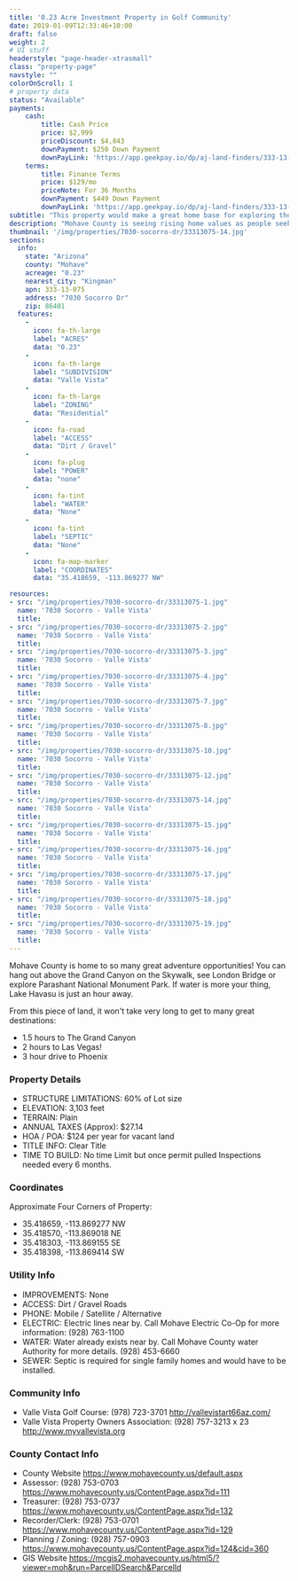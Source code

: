 ```yaml
---
title: '0.23 Acre Investment Property in Golf Community'
date: 2019-01-09T12:33:46+10:00
draft: false
weight: 2
# UI stuff
headerstyle: "page-header-xtrasmall"
class: "property-page"
navstyle: ""
colorOnScroll: 1
# property data
status: "Available"
payments:
    cash:
        title: Cash Price
        price: $2,999
        priceDiscount: $4,843
        downPayment: $250 Down Payment
        downPayLink: 'https://app.geekpay.io/dp/aj-land-finders/333-13-141-cash-down-payment'
    terms:
        title: Finance Terms
        price: $129/mo
        priceNote: For 36 Months
        downPayment: $449 Down Payment
        downPayLink: 'https://app.geekpay.io/dp/aj-land-finders/333-13-141-terms-down-payment'
subtitle: "This property would make a great home base for exploring the famous RT-66 that starts nearby!"
description: "Mohave County is seeing rising home values as people seek to escape the busy cities and enjoy the crystal clear blue skies - now is the time to invest!"
thumbnail: '/img/properties/7030-socorro-dr/33313075-14.jpg'
sections:
  info:
    state: "Arizona"
    county: "Mohave"
    acreage: "0.23"
    nearest_city: "Kingman"
    apn: 333-13-075
    address: "7030 Socorro Dr"
    zip: 86401 
  features:
    -
      icon: fa-th-large
      label: "ACRES"
      data: "0.23"
    -
      icon: fa-th-large
      label: "SUBDIVISION"
      data: "Valle Vista"
    -
      icon: fa-th-large
      label: "ZONING"
      data: "Residential"
    -
      icon: fa-road
      label: "ACCESS"
      data: "Dirt / Gravel"
    -
      icon: fa-plug
      label: "POWER"
      data: "none"
    -
      icon: fa-tint
      label: "WATER"
      data: "None"
    -
      icon: fa-tint
      label: "SEPTIC"
      data: "None"
    -
      icon: fa-map-marker 
      label: "COORDINATES"
      data: "35.418659, -113.869277 NW"

resources: 
- src: "/img/properties/7030-socorro-dr/33313075-1.jpg"
  name: '7030 Socorro - Valle Vista'
  title: 
- src: "/img/properties/7030-socorro-dr/33313075-2.jpg"
  name: '7030 Socorro - Valle Vista'
  title: 
- src: "/img/properties/7030-socorro-dr/33313075-3.jpg"
  name: '7030 Socorro - Valle Vista'
  title:
- src: "/img/properties/7030-socorro-dr/33313075-4.jpg"
  name: '7030 Socorro - Valle Vista'
  title:
- src: "/img/properties/7030-socorro-dr/33313075-7.jpg"
  name: '7030 Socorro - Valle Vista'
  title: 
- src: "/img/properties/7030-socorro-dr/33313075-8.jpg"
  name: '7030 Socorro - Valle Vista'
  title: 
- src: "/img/properties/7030-socorro-dr/33313075-10.jpg"
  name: '7030 Socorro - Valle Vista'
  title: 
- src: "/img/properties/7030-socorro-dr/33313075-12.jpg"
  name: '7030 Socorro - Valle Vista'
  title: 
- src: "/img/properties/7030-socorro-dr/33313075-14.jpg"
  name: '7030 Socorro - Valle Vista'
  title: 
- src: "/img/properties/7030-socorro-dr/33313075-15.jpg"
  name: '7030 Socorro - Valle Vista'
  title: 
- src: "/img/properties/7030-socorro-dr/33313075-16.jpg"
  name: '7030 Socorro - Valle Vista'
  title: 
- src: "/img/properties/7030-socorro-dr/33313075-17.jpg"
  name: '7030 Socorro - Valle Vista'
  title: 
- src: "/img/properties/7030-socorro-dr/33313075-18.jpg"
  name: '7030 Socorro - Valle Vista'
  title: 
- src: "/img/properties/7030-socorro-dr/33313075-19.jpg"
  name: '7030 Socorro - Valle Vista'
  title: 
---
```



Mohave County is home to so many great adventure opportunities! You can hang out above the Grand Canyon on the Skywalk, see London Bridge or explore Parashant National Monument Park. If water is more your thing, Lake Havasu is just an hour away. 

From this piece of land, it won't take very long to get to many great destinations:
- 1.5 hours to The Grand Canyon
- 2 hours to Las Vegas!
- 3 hour drive to Phoenix 

### Property Details
- STRUCTURE LIMITATIONS: 60% of Lot size
- ELEVATION: 3,103 feet
- TERRAIN: Plain
- ANNUAL TAXES (Approx): $27.14
- HOA / POA: $124 per year for vacant land
- TITLE INFO: Clear Title
- TIME TO BUILD: No time Limit but once permit pulled Inspections needed every 6 months.


### Coordinates
Approximate Four Corners of Property:

* 35.418659, -113.869277 NW
* 35.418570, -113.869018 NE
* 35.418303, -113.869155 SE
* 35.418398, -113.869414 SW

### Utility Info
- IMPROVEMENTS: None
- ACCESS: Dirt / Gravel Roads
- PHONE: Mobile / Satellite / Alternative
- ELECTRIC: Electric lines near by. Call Mohave Electric Co-Op for more information: (928) 763-1100
- WATER: Water already exists near by. Call Mohave County water Authority for more details. (928) 453-6660
- SEWER: Septic is required for single family homes and would have to be installed.

### Community Info
- Valle Vista Golf Course:  (978) 723-3701      http://vallevistart66az.com/
- Valle Vista Property Owners Association:   (928) 757-3213 x 23      http://www.myvallevista.org

### County Contact Info

- County Website	https://www.mohavecounty.us/default.aspx
- Assessor: 	(928) 753-0703      https://www.mohavecounty.us/ContentPage.aspx?id=111
- Treasurer: (928) 753-0737      https://www.mohavecounty.us/ContentPage.aspx?id=132
- Recorder/Clerk: 	(928) 753-0701      https://www.mohavecounty.us/ContentPage.aspx?id=129
- Planning / Zoning:	(928) 757-0903 https://www.mohavecounty.us/ContentPage.aspx?id=124&cid=360 
- GIS Website	https://mcgis2.mohavecounty.us/html5/?viewer=moh&run=ParcelIDSearch&ParcelId

